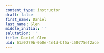 ```yaml
---
content_type: instructor
draft: false
first_name: Daniel
last_name: Glen
middle_initial: ''
salutation: ''
title: Daniel Glen
uid: 61a0279b-0b0e-4e1d-bf5a-c50775ef2ace
---
```


